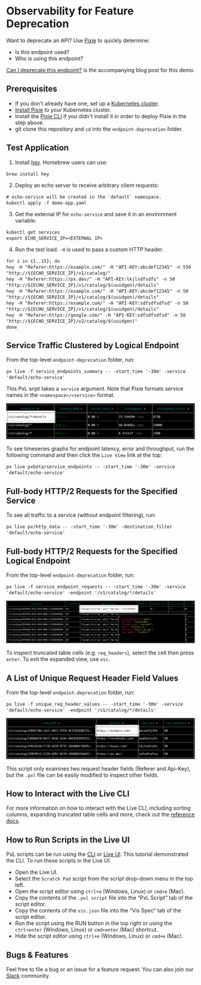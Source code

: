 # Observability for Feature Deprecation

Want to deprecate an API? Use [Pixie](https://github.com/pixie-io/pixie) to quickly determine:

- Is this endpoint used?
- Who is using this endpoint?

[Can I deprecate this endpoint?]( https://blog.px.dev/endpoint-deprecation) is the accompanying blog post for this demo.

## Prerequisites

- If you don't already have one, set up a [Kubernetes cluster](https://docs.px.dev/installing-pixie/setting-up-k8s/).
- [Install Pixie](https://docs.px.dev/installing-pixie/install-guides/) to your Kubernetes cluster.
- Install the [Pixie CLI](https://docs.px.dev/installing-pixie/install-schemes/cli/#1.-install-the-pixie-cli) if you didn't install it in order to deploy Pixie in the step above.
- git clone this repository and `cd` into the `endpoint-deprecation` folder.

## Test Application

1. Install [hey](https://github.com/rakyll/hey). Homebrew users can use:

```
brew install hey
```

2. Deploy an echo server to receive arbitrary client requests:

```
# echo-service will be created in the `default` namespace.
kubectl apply -f demo-app.yaml
```

3. Get the external IP for `echo-service` and save it in an environment variable:

```
kubectl get services
export ECHO_SERVICE_IP=<EXTERNAL IP>
```

4. Run the test load. `-H` is used to pass a custom HTTP header.

```
for i in {1..15}; do
hey -H "Referer:https://example.com/" -H "API-KEY:abcdef12345" -n 550 "http://${ECHO_SERVICE_IP}/v1/catalog/"
hey -H "Referer:https://px.dev/" -H "API-KEY:lkjlsdfsdfs" -n 50 "http://${ECHO_SERVICE_IP}/v1/catalog/$(uuidgen)/details"
hey -H "Referer:https://example.com/" -H "API-KEY:abcdef12345" -n 50 "http://${ECHO_SERVICE_IP}/v1/catalog/$(uuidgen)/details"
hey -H "Referer:https://example.com/" -H "API-KEY:sdfsdfsdfsd" -n 50 "http://${ECHO_SERVICE_IP}/v1/catalog/$(uuidgen)/details"
hey -H "Referer:https://google.com/" -H "API-KEY:sdfsdfsdfsd" -n 50 "http://${ECHO_SERVICE_IP}/v2/catalog/$(uuidgen)"
done
```

## Service Traffic Clustered by Logical Endpoint

From the top-level `endpoint-deprecation` folder, run:

```
px live -f service_endpoints_summary -- -start_time '-30m' -service 'default/echo-service'
```

This PxL sript takes a `service` argument. Note that Pixie formats service names in the `<namespace>/<service>` format.

<img src=".readme_assets/service_endpoints_summary.png" alt="Overview of endpoints for a service.">

To see timeseries graphs for endpoint latency, error and throughput, run the following command and then click the `Live View` link at the top:

```
px live pxbeta/service_endpoints -- -start_time '-30m' -service 'default/echo-service'
```

## Full-body HTTP/2 Requests for the Specified Service

To see all traffic to a service (without endpoint filtering), run:

```
px live px/http_data -- -start_time '-30m' -destination_filter 'default/echo-service'
```

## Full-body HTTP/2 Requests for the Specified Logical Endpoint

From the top-level `endpoint-deprecation` folder, run:

```
px live -f service_endpoint_requests -- -start_time '-30m' -service 'default/echo-service' -endpoint '/v1/catalog/*/details'
```

<img src=".readme_assets/service_endpoint_requests.png" alt="Sample of requests sent to an endpoint.">

To inspect truncated table cells (e.g. `req_headers`), select the cell then press `enter`. To exit the expanded view, use `esc`.

## A List of Unique Request Header Field Values

From the top-level `endpoint-deprecation` folder, run:

```
px live -f unique_req_header_values -- -start_time '-30m' -service 'default/echo-service' -endpoint '/v1/catalog/*/details'
```

<img src=".readme_assets/unique_req_header_values.png" alt="List of unique request header field values.">

This script only examines two request header fields (Referer and Api-Key), but the `.pxl` file can be easily modified to inspect other fields.

## How to Interact with the Live CLI

For more information on how to interact with the Live CLI, including sorting columns, expanding truncated table cells and more, check out the [reference docs](https://docs.px.dev/using-pixie/using-cli/#use-the-live-cli).

## How to Run Scripts in the Live UI

PxL scripts can be run using the [CLI](https://docs.px.dev/using-pixie/using-cli/#use-the-live-cli) or [Live UI](https://docs.px.dev/using-pixie/using-live-ui). This tutorial demonstrated the CLI. To run these scripts in the Live UI:

- Open the Live UI.
- Select the `Scratch Pad` script from the script drop-down menu in the top left.
- Open the script editor using `ctrl+e` (Windows, Linux) or `cmd+e` (Mac).
- Copy the contents of the `.pxl script` file into the “PxL Script” tab of the script editor.
- Copy the contents of the `vis.json` file into the “Vis Spec” tab of the script editor.
- Run the script using the RUN button in the top right or using the `ctrl+enter` (Windows, Linux) or `cmd+enter` (Mac) shortcut.
- Hide the script editor using `ctrl+e` (Windows, Linux) or `cmd+e` (Mac).

## Bugs & Features

Feel free to file a bug or an issue for a feature request. You can also join our [Slack](https://slackin.px.dev/) community.

